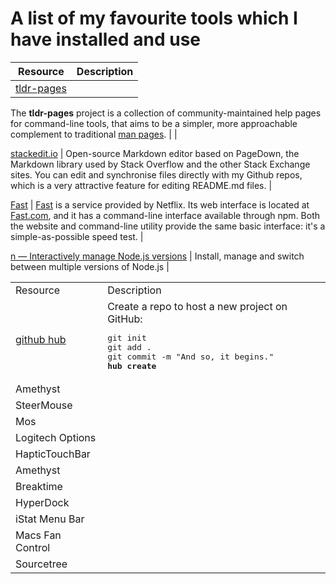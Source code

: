 # A list of my favourite tools which I have installed and use

| Resource | Description |
|--|--|
| [tldr-pages](https://github.com/tldr-pages/tldr) 
The **tldr-pages** project is a collection of community-maintained help pages for command-line tools, that aims to be a simpler, more approachable complement to traditional [
man pages](https://en.wikipedia.org/wiki/Man_page). |
| 

[stackedit.io](https://stackedit.io/) | Open-source Markdown editor based on PageDown, the Markdown library used by Stack Overflow and the other Stack Exchange sites. You can edit and synchronise files directly with my Github repos, which is a very attractive feature for editing README.md files. |

[Fast](https://github.com/sindresorhus/fast-cli) | [Fast](https://github.com/sindresorhus/fast-cli)  is a service provided by Netflix. Its web interface is located at  [Fast.com](https://fast.com/), and it has a command-line interface available through npm. Both the website and command-line utility provide the same basic interface: it's a simple-as-possible speed test. |

[n — Interactively manage Node.js versions](https://github.com/tj/n) | Install, manage and switch between multiple versions of Node.js | 

<table>
<tr><td>Resource </td><td>Description</td></tr>
<tr>
<td> 
<a href="https://hub.github.com/">github hub</a>
</td>
<td>
Create a repo to host a new project on GitHub:
<pre>
git init
git add .
git commit -m "And so, it begins."
<strong>hub create</strong>
</pre>
</td>
</tr>
<tr>
<td>
Amethyst
<tr>
<td>
SteerMouse
<tr>
<td>
Mos
</td>
</tr>
<tr>
<td>Logitech Options
</td>
</tr>
<tr>
<td>
HapticTouchBar
</td>
</tr>
<tr>
<td>
Amethyst
</td>
</tr>
<tr>
<td>
Breaktime
</td>
</tr>
<tr>
<td>
HyperDock
</td>
</tr>
<tr>
<td>
iStat Menu Bar
</td>
</tr>
<tr>
<td>
Macs Fan Control
</td>
</tr>
<tr>
<td>
Sourcetree
</td>
</tr>

</table>



<!--stackedit_data:
eyJoaXN0b3J5IjpbLTQyNzQwMjkzOSwtMjEzMjc1MTYyOSwtMT
M4MzExNTQyOCwxMDQ0Mzc5NTcxLC00MjE1MDQ4NDUsLTE0ODI4
NjY1MTksMTY0NTg4OTQ1MywtMjAyOTU0MjkzOSwtMTg3MjU4Mz
cxMCwtMTkwMDI3MDcwMywtMjc0MDE0NTg4LDU5OTQxMjU3Niw1
MDM5MDAyOTJdfQ==
-->
